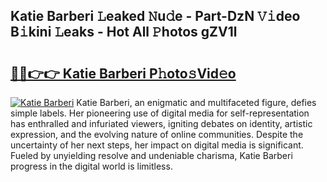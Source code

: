 ## Katie Barberi 𝙻eaked 𝙽u𝚍e - Part-DzN 𝚅𝚒deo B𝚒kini 𝙻eaks - Hot All 𝙿hotos gZV1l

# <h2><a href="http://ld1qti.urlbe.top/?page=Katie+Barberi">🔗🔗👉👉 Katie Barberi P𝚑oto𝚜Vid𝚎o</a></h2>

[![Katie Barberi](https://i.imgur.com/eBuTRDB.gif)](http://ld1qti.urlbe.top/?page=Katie+Barberi)
Katie Barberi, an enigmatic and multifaceted figure, defies simple labels. Her pioneering use of digital media for self-representation has enthralled and infuriated viewers, igniting debates on identity, artistic expression, and the evolving nature of online communities. Despite the uncertainty of her next steps, her impact on digital media is significant. Fueled by unyielding resolve and undeniable charisma, Katie Barberi progress in the digital world is limitless.
